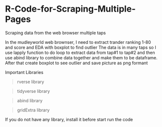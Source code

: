 # R-Code-for-Scraping-Multiple-Pages
Scraping data from the web browser multiple taps

In the mudleyworld web brownser, I need to extract trander ranking 1-80 and score and EDA with boxplot to find outlier 
The data is in many taps so  I use lapply function to do loop to extract data from tap#1 to tap#2 and then use abind library
to combine data together and make them to be dataframe. After that create boxplot to see outlier and save picture as png formant

Important Libraries
>rverse library

>tidyverse library

>abind library

>gridExtra library

If you do not have any library, install it before start run the code
